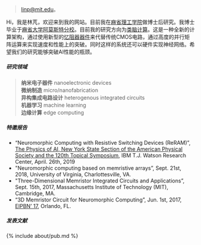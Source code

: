 > linp@mit.edu。

Hi，我是林芃，欢迎来到我的网站。目前我在[麻省理工学院](http://www.mit.edu/)做博士后研究。我博士毕业于[麻省大学阿莫斯特分校](www.umass.edu)。目前我的研究方向为[类脑计算](https://en.wikipedia.org/wiki/Neuromorphic_engineering)。这是一种全新的计算架构，通过使用新型的[忆阻器器件](https://en.wikipedia.org/wiki/Memristor)来代替传统CMOS电路，通过高度的并行矩阵运算来实现速度和性能上的突破。同时这样的系统还可以硬件实现神经网络。希望我们的研究能够突破AI性能的瓶颈。

##### 研究领域

> __纳米电子器件__ nanoelectronic devices <br>
> __微纳制造__ micro/nanofabrication <br>
> __异构集成电路设计__ heterogenous integrated circuits <br>
> __机器学习__  machine learning <br>
> __边缘计算__  edge computing <br>

##### 特邀报告

- “Neuromorphic Computing with Resistive Switching Devices (ReRAM)”, [The Physics of AI, New York State Section of the American Physical Society and the 120th Topical Symposium][2], IBM T.J. Watson Research Center, April. 26th, 2019
- "Neuromorphic computing based on memristive arrays”, Sept. 21st, 2018, University of Virginia, Charlottesville, VA.
- "Three-Dimensional Memristor Integrated Circuits and Applications”, Sept. 15th, 2017, Massachusetts Institute of Technology (MIT), Cambridge, MA.
- “3D Memristor Circuit for Neuromorphic Computing”, Jun. 1st, 2017, [EIPBN’ 17][1], Orlando, FL.

##### 发表文献

{% include about/pub.md %}

[1]: http://www.eipbn.org
[2]: http://nyssaps.org